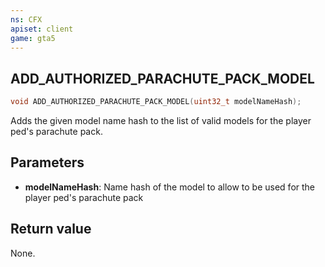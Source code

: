 ```yaml
---
ns: CFX
apiset: client
game: gta5
---
```

## ADD_AUTHORIZED_PARACHUTE_PACK_MODEL

```c
void ADD_AUTHORIZED_PARACHUTE_PACK_MODEL(uint32_t modelNameHash);
```

Adds the given model name hash to the list of valid models for the player ped's parachute pack.

## Parameters
* **modelNameHash**: Name hash of the model to allow to be used for the player ped's parachute pack

## Return value
None.